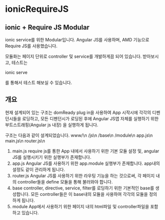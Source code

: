 # ionicRequireJS

ionic + Require JS Modular
--------------------------------------
ionic service를 위한 Modular입니다.
Angular JS를 사용하며, AMD 기능으로 Require JS를 사용했습니다.

모듈화는 페이지 단위로 controller 및 service를 개발하게끔 되어 있습니다.
받아보시고, 테스트는

ionic serve

를 통해서 테스트 해보실 수 있습니다.

개요
--------------------------------------
현재 설계되어 있는 구조는 domReady plug in을 사용하여
App 시작시에 각각의 디펜던시들을 로딩하고,
모든 디펜던시가 로딩된 후에 Angular JS앱 자체를 실행하기 위한 부트스트래핑(Angular js 내장)
을 실행하게 됩니다.

구조는 다음과 같이 설계되었습니다.
www/\n
  /js\n
    /base\n
    /module\n
    app.js\n
    main.js\n
    router.js\n
    

1) main.js
require js를 통한 App 내에서 사용하기 위한 기본 모듈 설정 및, angular JS를 실행시키기 위한 실행부가 존재합니다.
2) app.js
Angular JS를 사용하기 위한 app.module 실행부가 존재합니다. app내의 설정도 같이 관리하게 됩니다.
3) router.js
Angular JS를 사용하기 위한 라우팅 기능을 하는 것으로써, 각 페이지 내의 controller들을 define 모듈을 통해 불러와야
합니다.
3) base
controller, directive, service, filter를 로딩하기 위한 기본적인 base를 생성합니다. 모든 controller들은 이 base내의 모듈을 사용하여 각각의 모듈을 정의하게 됩니다.
4) module
App에서 사용하기 위한 페이지 내의 html파일 및 controller파일을 포함하고 있습니다.
